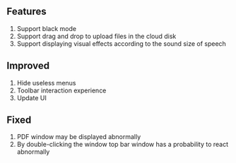 ## Features

1. Support black mode
2. Support drag and drop to upload files in the cloud disk
3. Support displaying visual effects according to the sound size of speech

## Improved

1. Hide useless menus
2. Toolbar interaction experience
3. Update UI

## Fixed

1. PDF window may be displayed abnormally
2. By double-clicking the window top bar window has a probability to react abnormally
